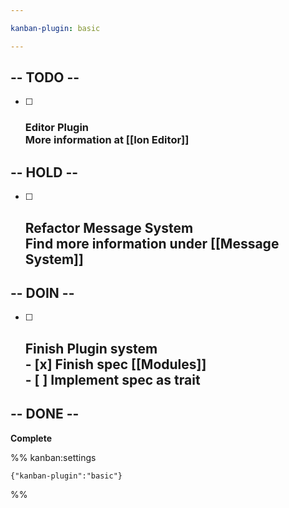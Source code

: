 ```yaml
---

kanban-plugin: basic

---
```


## -- TODO --

- [ ] ### Editor Plugin<br>More information at [[Ion Editor]]


## -- HOLD --

- [ ] ## Refactor Message System<br>Find more information under [[Message System]]


## -- DOIN --

- [ ] ## Finish Plugin system<br>- [x] Finish spec [[Modules]]<br>- [ ] Implement spec as trait


## -- DONE --

**Complete**




%% kanban:settings
```
{"kanban-plugin":"basic"}
```
%%